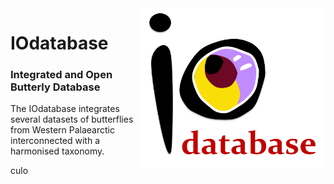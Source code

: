 <img src="https://github.com/leondap/images/blob/main/io_database.png?raw=true" width="300" img align="right">

# IOdatabase
### Integrated and Open Butterly Database


The IOdatabase integrates several datasets of butterflies from Western Palaearctic interconnected with a harmonised taxonomy.






culo
